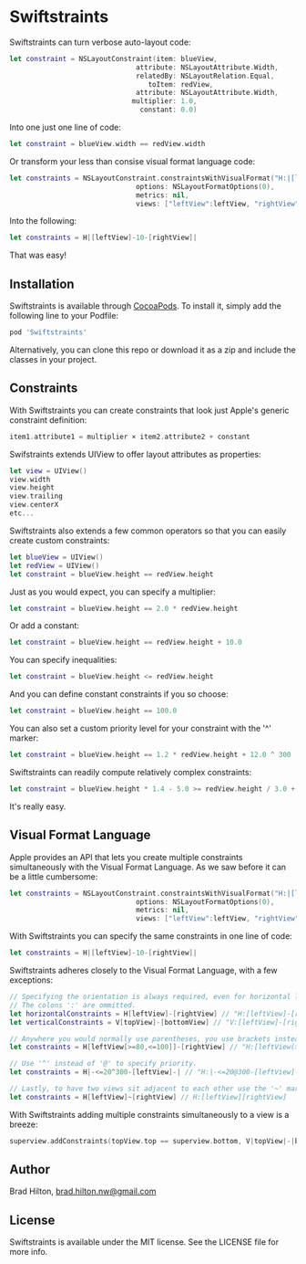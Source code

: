# Swiftstraints

Swiftstraints can turn verbose auto-layout code:
```swift
let constraint = NSLayoutConstraint(item: blueView,
                               attribute: NSLayoutAttribute.Width,
                               relatedBy: NSLayoutRelation.Equal,
                                  toItem: redView,
                               attribute: NSLayoutAttribute.Width,
                              multiplier: 1.0,
                                constant: 0.0)
```
Into one just one line of code:
```swift
let constraint = blueView.width == redView.width
```
Or transform your less than consise visual format language code:
```swift
let constraints = NSLayoutConstraint.constraintsWithVisualFormat("H:|[leftView]-10-[rightView]|",
                               options: NSLayoutFormatOptions(0),
                               metrics: nil,
                               views: ["leftView":leftView, "rightView":rightView])
```
Into the following:
``` swift
let constraints = H|[leftView]-10-[rightView]|
```
That was easy!

## Installation

Swiftstraints is available through [CocoaPods](http://cocoapods.org). To install it, simply add the following line to your Podfile:
```ruby
pod 'Swiftstraints'
```
Alternatively, you can clone this repo or download it as a zip and include the classes in your project.

## Constraints

With Swiftstraints you can create constraints that look just Apple's generic constraint definition:
```swift
item1.attribute1 = multiplier × item2.attribute2 + constant
```
Swifstraints extends UIView to offer layout attributes as properties:
```swift
let view = UIView()
view.width
view.height
view.trailing
view.centerX
etc...
```
Swiftstraints also extends a few common operators so that you can easily create custom constraints:
```swift
let blueView = UIView()
let redView = UIView()
let constraint = blueView.height == redView.height
```
Just as you would expect, you can specify a multiplier:
```swift
let constraint = blueView.height == 2.0 * redView.height
```
Or add a constant:
```swift
let constraint = blueView.height == redView.height + 10.0
```
You can specify inequalities:
```swift
let constraint = blueView.height <= redView.height
```
And you can define constant constraints if you so choose:
```swift
let constraint = blueView.height == 100.0
```
You can also set a custom priority level for your constraint with the '^' marker:
```swift
let constraint = blueView.height == 1.2 * redView.height + 12.0 ^ 300
```
Swiftstraints can readily compute relatively complex constraints:
```swift
let constraint = blueView.height * 1.4 - 5.0 >= redView.height / 3.0 + 400 ^ 800
```
It's really easy.

## Visual Format Language

Apple provides an API that lets you create multiple constraints simultaneously with the Visual Format Language. As we saw before it can be a little cumbersome:
```swift
let constraints = NSLayoutConstraint.constraintsWithVisualFormat("H:|[leftView]-10-[rightView]|",
                               options: NSLayoutFormatOptions(0),
                               metrics: nil,
                               views: ["leftView":leftView, "rightView":rightView])
```
With Swiftstraints you can specify the same constraints in one line of code:
```swift
let constraints = H|[leftView]-10-[rightView]|
```
Swiftstraints adheres closely to the Visual Format Language, with a few exceptions:
```swift
// Specifying the orientation is always required, even for horizontal layouts. 
// The colons ':' are ommitted.
let horizontalConstraints = H[leftView]-[rightView] // "H:[leftView]-[rightView]"
let verticalConstraints = V[topView]-[bottomView] // "V:[leftView]-[rightView]"

// Anywhere you would normally use parentheses, you use brackets instead.
let constraints = H[leftView[>=80,<=100]]-[rightView] // "H:[leftView(>=80,<=100)]-[rightView]"

// Use '^' instead of '@' to specify priority.
let constraints = H|-<=20^300-[leftView]-| // "H:|-<=20@300-[leftView]-|"

// Lastly, to have two views sit adjacent to each other use the '~' marker.
let constraints = H[leftView]~[rightView] // H:[leftView][rightView]
```
With Swiftstraints adding multiple constraints simultaneously to a view is a breeze:
```swift
superview.addConstraints(topView.top == superview.bottom, V|topView|-|bottomView|)
```

## Author

Brad Hilton, brad.hilton.nw@gmail.com

## License

Swiftstraints is available under the MIT license. See the LICENSE file for more info.
